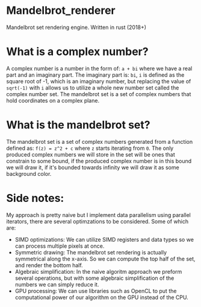 # Mandelbrot_renderer
Mandelbrot set rendering engine. Written in rust (2018+)

# What is a complex number?
A complex number is a number in the form of: ``a + bi`` where we have a real part and an imaginary part. The imaginary part is: ``bi``, ``i`` is defined as the square root of -1, which is an imaginary number, but replacing the value of ``sqrt(-1)`` with ``i`` allows us to utilize a whole new number set called the complex number set. The mandelbrot set is a set of complex numbers that hold coordinates on a complex plane.

# What is the mandelbrot set? 
The mandelbrot set is a set of complex numbers generated from a function defined as: ``f(z) = z^2 + c`` where ``z`` starts iterating from ``0``. The only produced complex numbers we will store in the set will be ones that constrain to some bound, if the produced complex number is in this bound we will draw it, if it's bounded towards infinity we will draw it as some background color.

# Side notes:
My approach is pretty naive but I implement data parallelism using parallel iterators, there are several optimzations to be considered. Some of which are:
  * SIMD optimizations: We can utilize SIMD registers and data types so we can process multiple pixels at once.
  * Symmetric drawing: The mandelbrot set rendering is actually symmetrical along the x-axis. So we can compute the top half of the set, and render the bottom half.
  * Algebraic simplification: In the naive algoritm approach we preform several operations, but with some algebraic simplification of the numbers we can simply reduce it.
  * GPU processing: We can use libraries such as OpenCL to put the computational power of our algorithm on the GPU instead of the CPU.

